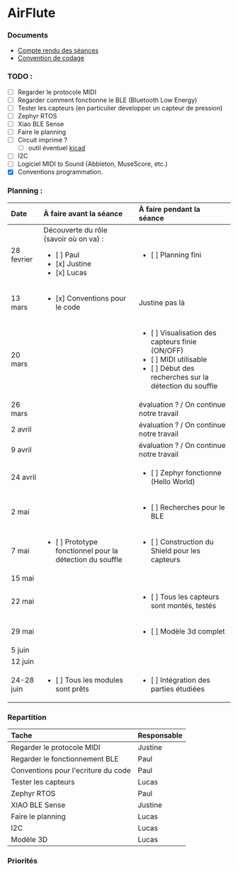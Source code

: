 # AirFlute

### Documents

- [Compte rendu des séances](SUIVI.md)
- [Convention de codage](documents/Conventions_Codage.md)

### TODO :
- [ ] Regarder le protocole MIDI
- [ ] Regarder comment fonctionne le BLE (Bluetooth Low Energy)
- [ ] Tester les capteurs (en particulier developper un capteur de pression)
- [ ] Zephyr RTOS
- [ ] Xiao BLE Sense
- [ ] Faire le planning
- [ ] Circuit imprimé ?
    * [ ] outil éventuel [kicad](https://www.kicad.org/)
- [ ] I2C
- [ ] Logiciel MIDI to Sound (Abbleton, MuseScore, etc.)
- [x] Conventions programmation.

### Planning :
| Date  | À faire avant la séance  | À faire pendant la séance |
| :- |:-| :-|
| 28 fevrier |Découverte du rôle (savoir où on va) : <ul> <li> [ ] Paul</li> <li> [x] Justine</li><li> [x] Lucas</li> </ul> | <ul><li> [ ] Planning fini</li></ul> |
| 13 mars |  <ul> <li> [x] Conventions pour le code</li></ul> | Justine pas là |
| 20 mars |  | <ul> <li> [ ] Visualisation des capteurs finie (ON/OFF)</li> <li> [ ] MIDI utilisable </li><li> [ ] Début des recherches sur la détection du souffle </li></ul> |
| 26 mars |  | évaluation ? / On continue notre travail|
| 2 avril |  | évaluation ? / On continue notre travail|
| 9 avril |  | évaluation ? / On continue notre travail|
| 24 avril |  | <ul> <li> [ ] Zephyr fonctionne (Hello World)</li></ul> | 
| 2 mai | | <ul> <li> [ ] Recherches pour le BLE </li></ul> |
| 7 mai | <ul> <li> [ ] Prototype fonctionnel pour la détection du souffle </li></ul> | <ul> <li> [ ] Construction du Shield pour les capteurs </li></ul>|
| 15 mai |  |  | 
| 22 mai |  | <ul> <li> [ ] Tous les capteurs sont montés, testés </li></ul> | # à donner quand on saura ce qu'on fait
| 29 mai |  | <ul> <li> [ ] Modèle 3d complet </li></ul> |
| 5 juin |  |  |
| 12 juin |  |  |
| 24-28 juin | <ul> <li> [ ] Tous les modules sont prêts </li></ul>  | <ul> <li> [ ] Intégration des parties étudiées </li></ul> |


### Repartition

| Tache | Responsable |
| :- |:-|
| Regarder le protocole MIDI | Justine |
| Regarder le fonctionnement BLE | Paul |
| Conventions pour l'ecriture du code | Paul |
| Tester les capteurs | Lucas |
| Zephyr RTOS | Paul |
| XIAO BLE Sense | Justine |
| Faire le planning | Lucas |
| I2C | Lucas |
| Modèle 3D | Lucas |


### Priorités 
